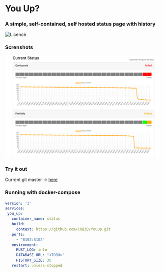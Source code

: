 # You Up?
### A simple, self-contained, self hosted status page with history
![Licence](https://img.shields.io/github/license/CUB3D/YouUp)

### Screnshots
![Screenshot](./doc/demo.png)

### Try it out
Current git master -> [here](https://status.cub3d.pw)

### Running with docker-compose
```yaml
version: '3'
services:
 you_up:
   container_name: status
   build:
     context: https://github.com/CUB3D/YouUp.git
   ports:
     - "8102:8102"
   environment:
     RUST_LOG: info
     DATABASE_URL: "<TODO>"
     HISTORY_SIZE: 30
   restart: unless-stopped
```    
